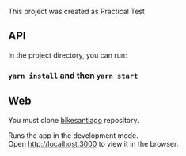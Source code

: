This project was created as Practical Test

## API

In the project directory, you can run:

### `yarn install` and then `yarn start`


## Web

You must clone [bikesantiago](https://github.com/fperich/bikesantiago) repository.

Runs the app in the development mode.<br>
Open [http://localhost:3000](http://localhost:3000) to view it in the browser.
